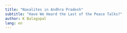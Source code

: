 ```yaml
---
title: "Naxalites in Andhra Pradesh"
subtitle: "Have We Heard the Last of the Peace Talks?"
author: K Balagopal
lang: en
---
```

